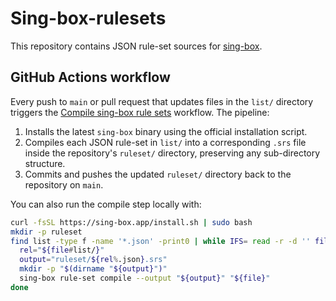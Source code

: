 # Sing-box-rulesets

This repository contains JSON rule-set sources for [sing-box](https://sing-box.sagernet.org/).

## GitHub Actions workflow

Every push to `main` or pull request that updates files in the `list/` directory triggers the
[Compile sing-box rule sets](.github/workflows/compile-rule-sets.yml) workflow. The pipeline:

1. Installs the latest `sing-box` binary using the official installation script.
2. Compiles each JSON rule-set in `list/` into a corresponding `.srs` file inside the repository's `ruleset/` directory, preserving any sub-directory structure.
3. Commits and pushes the updated `ruleset/` directory back to the repository on `main`.

You can also run the compile step locally with:

```bash
curl -fsSL https://sing-box.app/install.sh | sudo bash
mkdir -p ruleset
find list -type f -name '*.json' -print0 | while IFS= read -r -d '' file; do
  rel="${file#list/}"
  output="ruleset/${rel%.json}.srs"
  mkdir -p "$(dirname "${output}")"
  sing-box rule-set compile --output "${output}" "${file}"
done
```
